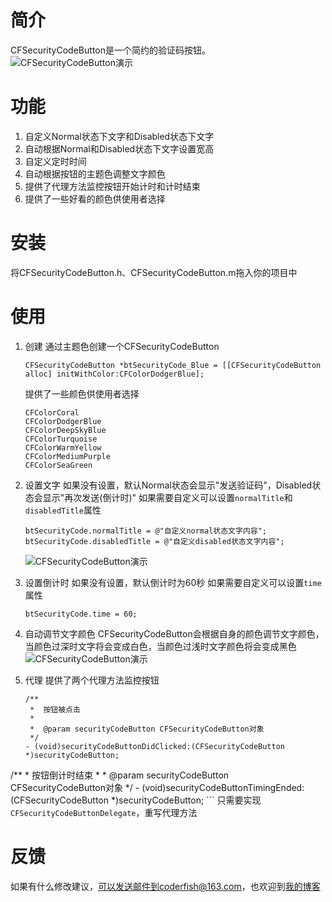 # 简介
CFSecurityCodeButton是一个简约的验证码按钮。
![CFSecurityCodeButton演示](http://7xnrog.com1.z0.glb.clouddn.com/github_iOS-CFSecurityCodeButton-show.gif)

# 功能
1. 自定义Normal状态下文字和Disabled状态下文字
2. 自动根据Normal和Disabled状态下文字设置宽高
3. 自定义定时时间
4. 自动根据按钮的主题色调整文字颜色
5. 提供了代理方法监控按钮开始计时和计时结束
6. 提供了一些好看的颜色供使用者选择

# 安装
将CFSecurityCodeButton.h、CFSecurityCodeButton.m拖入你的项目中

# 使用
1. 创建
	通过主题色创建一个CFSecurityCodeButton

	```
	CFSecurityCodeButton *btSecurityCode_Blue = [[CFSecurityCodeButton alloc] initWithColor:CFColorDodgerBlue];
	```
	提供了一些颜色供使用者选择
	
	```
	CFColorCoral
	CFColorDodgerBlue
	CFColorDeepSkyBlue
	CFColorTurquoise
	CFColorWarmYellow
	CFColorMediumPurple
	CFColorSeaGreen
	```

2. 设置文字
	如果没有设置，默认Normal状态会显示"发送验证码"，Disabled状态会显示"再次发送(倒计时)"
	如果需要自定义可以设置`normalTitle`和`disabledTitle`属性
	
	```
	btSecurityCode.normalTitle = @"自定义normal状态文字内容";
	btSecurityCode.disabledTitle = @"自定义disabled状态文字内容";
	```
	![CFSecurityCodeButton演示](http://7xnrog.com1.z0.glb.clouddn.com/github_iOS-CFSecurityCodeButton-02.png)
	
3. 设置倒计时
	如果没有设置，默认倒计时为60秒
	如果需要自定义可以设置`time`属性
	
	```
	btSecurityCode.time = 60;
	```

4. 自动调节文字颜色
	CFSecurityCodeButton会根据自身的颜色调节文字颜色，当颜色过深时文字将会变成白色，当颜色过浅时文字颜色将会变成黑色
	![CFSecurityCodeButton演示](http://7xnrog.com1.z0.glb.clouddn.com/github_iOS-CFSecurityCodeButton-03.png)

5. 代理
	提供了两个代理方法监控按钮
	
	```
	/**
	 *  按钮被点击
	 *
	 *  @param securityCodeButton CFSecurityCodeButton对象
	 */
	- (void)securityCodeButtonDidClicked:(CFSecurityCodeButton *)securityCodeButton;
/**
	 *  按钮倒计时结束
	 *
	 *  @param securityCodeButton CFSecurityCodeButton对象
 */
	- (void)securityCodeButtonTimingEnded:(CFSecurityCodeButton *)securityCodeButton;
	```
	只需要实现`CFSecurityCodeButtonDelegate`，重写代理方法


# 反馈
如果有什么修改建议，可以发送邮件到coderfish@163.com，也欢迎到[我的博客](http://zhoulingyu.com)